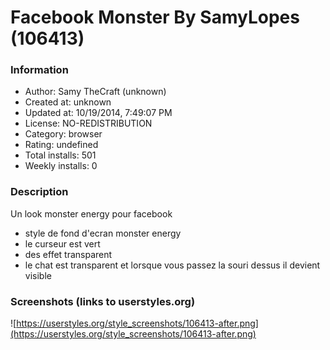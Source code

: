 # Facebook Monster By SamyLopes (106413)

### Information
- Author: Samy TheCraft (unknown)
- Created at: unknown
- Updated at: 10/19/2014, 7:49:07 PM
- License: NO-REDISTRIBUTION
- Category: browser
- Rating: undefined
- Total installs: 501
- Weekly installs: 0


### Description
Un look monster energy pour facebook
- style de fond d'ecran monster energy
- le curseur est vert
- des effet transparent
- le chat est transparent et lorsque vous passez la souri dessus il devient visible


### Screenshots (links to userstyles.org)
![https://userstyles.org/style_screenshots/106413-after.png](https://userstyles.org/style_screenshots/106413-after.png)



